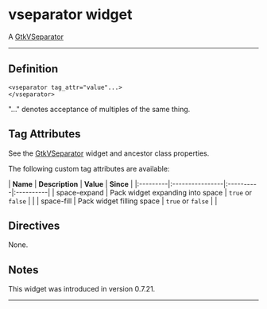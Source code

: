 # vseparator widget #

A [GtkVSeparator](http://developer.gnome.org/gtk2/2.24/GtkVSeparator.html)


---


## Definition ##

```
<vseparator tag_attr="value"...>
</vseparator>
```

"..." denotes acceptance of multiples of the same thing.

## Tag Attributes ##

See the [GtkVSeparator](http://developer.gnome.org/gtk2/2.24/GtkVSeparator.html#GtkVSeparator.object-hierarchy) widget and ancestor class properties.

The following custom tag attributes are available:

<a href='Hidden comment: ExportTableStart'></a>
| **Name** | **Description** | **Value** | **Since** |
|:---------|:----------------|:----------|:----------|
| space-expand | Pack widget expanding into space | `true` or `false` |           |
| space-fill | Pack widget filling space | `true` or `false` |           |
<a href='Hidden comment: ExportTableEnd'></a>

## Directives ##

None.

## Notes ##

This widget was introduced in version 0.7.21.


---
